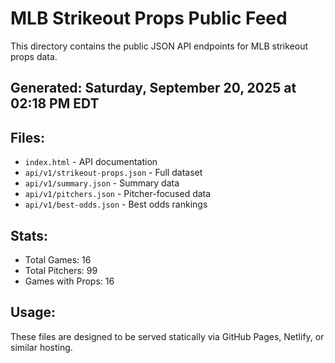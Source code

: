# MLB Strikeout Props Public Feed

This directory contains the public JSON API endpoints for MLB strikeout props data.

## Generated: Saturday, September 20, 2025 at 02:18 PM EDT

## Files:
- `index.html` - API documentation
- `api/v1/strikeout-props.json` - Full dataset
- `api/v1/summary.json` - Summary data
- `api/v1/pitchers.json` - Pitcher-focused data  
- `api/v1/best-odds.json` - Best odds rankings

## Stats:
- Total Games: 16
- Total Pitchers: 99
- Games with Props: 16

## Usage:
These files are designed to be served statically via GitHub Pages, Netlify, or similar hosting.
